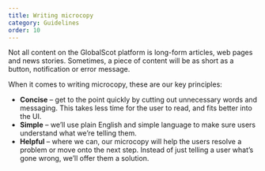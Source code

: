```yaml
---
title: Writing microcopy
category: Guidelines
order: 10
---
```


Not all content on the GlobalScot platform is long-form articles, web pages and news stories. Sometimes, a piece of content will be as short as a button, notification or error message. 

When it comes to writing microcopy, these are our key principles:
* **Concise** – get to the point quickly by cutting out unnecessary words and messaging. This takes less time for the user to read, and fits better into the UI. 
* **Simple** – we’ll use plain English and simple language to make sure users understand what we’re telling them.
* **Helpful** – where we can, our microcopy will help the users resolve a problem or move onto the next step. Instead of just telling a user what’s gone wrong, we’ll offer them a solution. 


